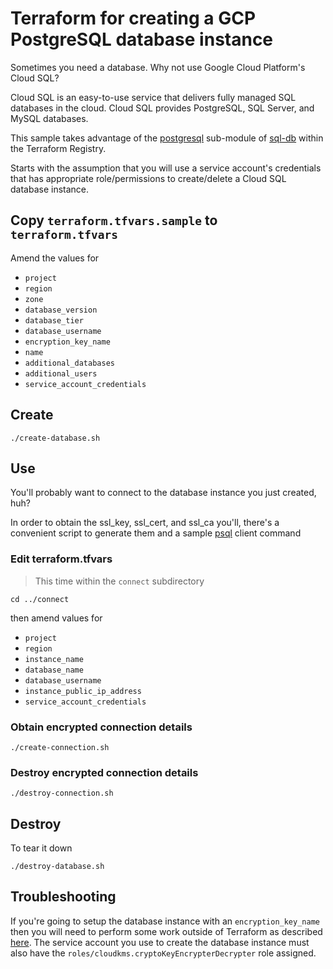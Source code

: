 # Terraform for creating a GCP PostgreSQL database instance

Sometimes you need a database.  Why not use Google Cloud Platform's Cloud SQL?

Cloud SQL is an easy-to-use service that delivers fully managed SQL databases in the cloud. Cloud SQL provides PostgreSQL, SQL Server, and MySQL databases.

This sample takes advantage of the [postgresql](https://registry.terraform.io/modules/GoogleCloudPlatform/sql-db/google/3.2.0/submodules/postgresql) sub-module of [sql-db](https://registry.terraform.io/modules/GoogleCloudPlatform/sql-db/google/3.2.0) within the Terraform Registry.

Starts with the assumption that you will use a service account's credentials that has appropriate role/permissions to create/delete a Cloud SQL database instance.

## Copy `terraform.tfvars.sample` to `terraform.tfvars`

Amend the values for

* `project`
* `region`
* `zone`
* `database_version`
* `database_tier`
* `database_username`
* `encryption_key_name`
* `name`
* `additional_databases`
* `additional_users`
* `service_account_credentials`

## Create

```
./create-database.sh
```

## Use

You'll probably want to connect to the database instance you just created, huh?

In order to obtain the ssl_key, ssl_cert, and ssl_ca you'll, there's a convenient script to generate them and a sample [psql](https://cloud.google.com/sql/docs/postgres/connect-admin-ip#connect-ssl) client command

### Edit terraform.tfvars

> This time within the `connect` subdirectory

```
cd ../connect
```

then amend values for

* `project`
* `region`
* `instance_name`
* `database_name`
* `database_username`
* `instance_public_ip_address`
* `service_account_credentials`

### Obtain encrypted connection details

```
./create-connection.sh
```

### Destroy encrypted connection details

```
./destroy-connection.sh
```

## Destroy

To tear it down

```
./destroy-database.sh
```

## Troubleshooting

If you're going to setup the database instance with an `encryption_key_name` then you will need to perform some work outside of Terraform as described [here](https://cloud.google.com/sql/docs/postgres/configure-cmek#grantkey).  The service account you use to create the database instance must also have the `roles/cloudkms.cryptoKeyEncrypterDecrypter` role assigned.
